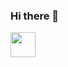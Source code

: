 ### Hi there 👋
<img src="https://scontent.fdac68-1.fna.fbcdn.net/v/t1.6435-9/s960x960/91525675_2340724386225528_555260733600825344_n.jpg?_nc_cat=106&ccb=1-5&_nc_sid=e3f864&_nc_eui2=AeHHq-WOvWULxu2t398vTXNbsRartXdi_CqxFqu1d2L8Kn3kGaTV360W9sl1bhsIK4tpM4hutTv6TyIi21yBaipu&_nc_ohc=C4LXdWPK0s8AX-BQep1&_nc_ht=scontent.fdac68-1.fna&oh=00_AT9-0A7n4WGD3KopxvfwClCpS81nmGsAvRbs87WXjBzOVg&oe=61F9E3EB" style="height:40px;">

<!--
**ArifKhan27/ArifKhan27** is a ✨ _special_ ✨ repository because its `README.md` (this file) appears on your GitHub profile.

Here are some ideas to get you started:

- 🔭 I’m currently working on ...
- 🌱 I’m currently learning ...
- 👯 I’m looking to collaborate on ...
- 🤔 I’m looking for help with ...
- 💬 Ask me about ...
- 📫 How to reach me: ...
- 😄 Pronouns: ...
- ⚡ Fun fact: ...
-->

